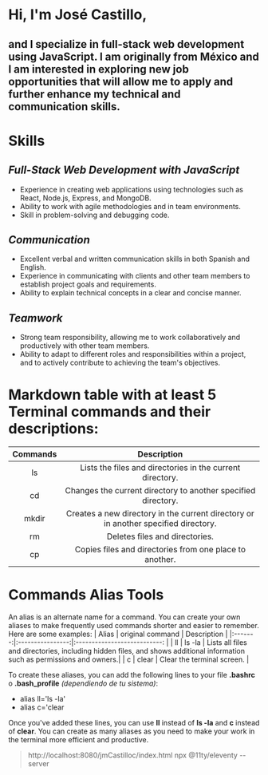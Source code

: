 # Hi, I'm **José Castillo**,
## and I specialize in **full-stack web development** using JavaScript. I am originally from **México** and I am interested in exploring new job opportunities that will allow me to apply and further enhance my technical and communication skills. ##

# **Skills**
## *Full-Stack Web Development with JavaScript*
* Experience in creating web applications using technologies such as React, Node.js, Express, and MongoDB.
* Ability to work with agile methodologies and in team environments.
* Skill in problem-solving and debugging code.
## *Communication*
* Excellent verbal and written communication skills in both Spanish and English.
* Experience in communicating with clients and other team members to establish project goals and requirements.
* Ability to explain technical concepts in a clear and concise manner.
## *Teamwork*
* Strong team responsibility, allowing me to work collaboratively and productively with other team members.
* Ability to adapt to different roles and responsibilities within a project, and to actively contribute to achieving the team's objectives.

#  Markdown table with at least 5 Terminal commands and their descriptions:
| **Commands** | **Description** |
|:------------:|:---------------:|
| ls | Lists the files and directories in the current directory.|
| cd | Changes the current directory to another specified directory.|
| mkdir | Creates a new directory in the current directory or in another specified directory.|
| rm | Deletes files and directories.|
| cp | Copies files and directories from one place to another.|

# Commands Alias Tools
An alias is an alternate name for a command. You can create your own aliases to make frequently used commands shorter and easier to remember. Here are some examples:
| Alias   | original command | Description                  |
|:-------:|:----------------:|:---------------------------: |
| ll      | ls -la           | Lists all files and directories, including hidden files, and shows additional information such as permissions and owners.|
| c       | clear            | Clear the terminal screen.   |

To create these aliases, you can add the following lines to your file **.bashrc** o **.bash_profile** *(dependiendo de tu sistema)*:
* alias ll='ls -la'
* alias c='clear

Once you've added these lines, you can use **ll** instead of **ls -la** and **c** instead of **clear**. You can create as many aliases as you need to make your work in the terminal more efficient and productive.

> http://localhost:8080/jmCastilloc/index.html
> npx @11ty/eleventy --server